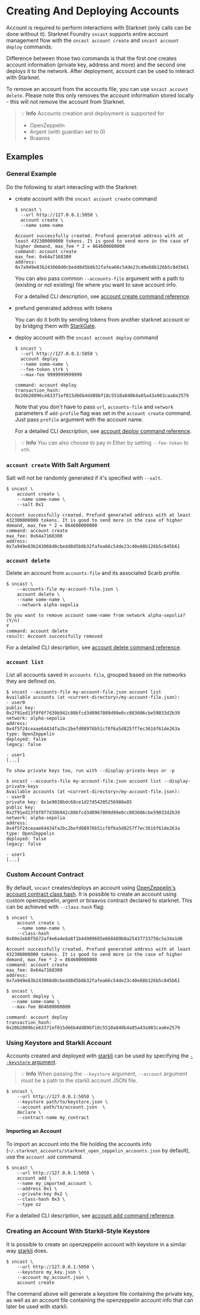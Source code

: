 # Creating And Deploying Accounts

Account is required to perform interactions with Starknet (only calls can be done without it). Starknet Foundry `sncast` supports
entire account management flow with the `sncast account create` and `sncast account deploy` commands.

Difference between those two commands is that the first one creates account information (private key, address and more)
and the second one deploys it to the network. After deployment, account can be used to interact with Starknet.

To remove an account from the accounts file, you can use  `sncast account delete`. Please note this only removes the account information stored locally - this will not remove the account from Starknet.

> 💡 **Info**
> Accounts creation and deployment is supported for
>  - OpenZeppelin
>  - Argent (with guardian set to 0)
>  - Braavos

## Examples

### General Example

Do the following to start interacting with the Starknet:

- create account with the `sncast account create` command

    ```shell
    $ sncast \
      --url http://127.0.0.1:5050 \
      account create \
      --name some-name
      
    Account successfully created. Prefund generated address with at least 432300000000 tokens. It is good to send more in the case of higher demand, max_fee * 2 = 864600000000
    command: account create
    max_fee: 0x64a7168300
    address: 0x7a949e83b243068d0cbedd8d5b8b32fafea66c54de23c40e68b126b5c845b61
    ```

    You can also pass common `--accounts-file` argument with a path to (existing or not existing) file where you want to save account info.
    
    For a detailed CLI description, see [account create command reference](../appendix/sncast/account/create.md).


- prefund generated address with tokens
  
    You can do it both by sending tokens from another starknet account or by bridging them with [StarkGate](https://starkgate.starknet.io/).


- deploy account with the `sncast account deploy` command

    ```shell
    $ sncast \
      --url http://127.0.0.1:5050 \
      account deploy
      --name some-name \
      --fee-token strk \
      --max-fee 9999999999999
    
    command: account deploy
    transaction_hash: 0x20b20896ce63371ef015d66b4dd89bf18c5510a840b4a85a43a983caa6e2579
    ```
  
    Note that you don't have to pass `url`, `accounts-file` and `network` parameters if `add-profile` flag
    was set in the `account create` command. Just pass `profile` argument with the account name.
    
    For a detailed CLI description, see [account deploy command reference](../appendix/sncast/account/deploy.md).

> 💡 **Info**
> You can also choose to pay in Ether by setting `--fee-token` to `eth`.

### `account create` With Salt Argument

Salt will not be randomly generated if it's specified with `--salt`.

```shell
$ sncast \
    account create \
    --name some-name \
    --salt 0x1
  
Account successfully created. Prefund generated address with at least 432300000000 tokens. It is good to send more in the case of higher demand, max_fee * 2 = 864600000000
command: account create
max_fee: 0x64a7168300
address: 0x7a949e83b243068d0cbedd8d5b8b32fafea66c54de23c40e68b126b5c845b61
```

### `account delete`

Delete an account from `accounts-file` and its associated Scarb profile.

```shell
$ sncast \
    --accounts-file my-account-file.json \
    account delete \
    --name some-name \
    --network alpha-sepolia
  
Do you want to remove account some-name from network alpha-sepolia? (Y/n)
Y
command: account delete
result: Account successfully removed
```

For a detailed CLI description, see [account delete command reference](../appendix/sncast/account/delete.md).

### `account list`

List all accounts saved in `accounts file`, grouped based on the networks they are defined on.

```shell
$ sncast --accounts-file my-account-file.json account list
Available accounts (at <current-directory>/my-account-file.json):
- user0
public key: 0x2f91ed13f8f0f7d39b942c80bfcd3d0967809d99e0cc083606cbe59033d2b39
network: alpha-sepolia
address: 0x4f5f24ceaae64434fa2bc2befd08976b51cf8f6a5d8257f7ec3616f61de263a
type: OpenZeppelin
deployed: false
legacy: false

- user1
[...]

To show private keys too, run with --display-private-keys or -p

$ sncast --accounts-file my-account-file.json account list --display-private-keys
Available accounts (at <current-directory>/my-account-file.json):
- user0
private key: 0x1e9038bdc68ce1d27d54205256988e85
public key: 0x2f91ed13f8f0f7d39b942c80bfcd3d0967809d99e0cc083606cbe59033d2b39
network: alpha-sepolia
address: 0x4f5f24ceaae64434fa2bc2befd08976b51cf8f6a5d8257f7ec3616f61de263a
type: OpenZeppelin
deployed: false
legacy: false

- user1
[...]
```

### Custom Account Contract

By default, `sncast` creates/deploys an account using [OpenZeppelin's account contract class hash](https://starkscan.co/class/0x00e2eb8f5672af4e6a4e8a8f1b44989685e668489b0a25437733756c5a34a1d6).
It is possible to create an account using custom openzeppelin, argent or braavos contract declared to starknet. This can be achieved
with `--class-hash` flag:

```shell
$ sncast \
    account create \
    --name some-name \
    --class-hash 0x00e2eb8f5672af4e6a4e8a8f1b44989685e668489b0a25437733756c5a34a1d6

Account successfully created. Prefund generated address with at least 432300000000 tokens. It is good to send more in the case of higher demand, max_fee * 2 = 864600000000
command: account create
max_fee: 0x64a7168300
address: 0x7a949e83b243068d0cbedd8d5b8b32fafea66c54de23c40e68b126b5c845b61

$ sncast \
  account deploy \
  --name some-name \
  --max-fee 864600000000

command: account deploy
transaction_hash: 0x20b20896ce63371ef015d66b4dd89bf18c5510a840b4a85a43a983caa6e2579
```

### Using Keystore and Starkli Account

Accounts created and deployed with [starkli](https://book.starkli.rs/accounts#accounts) can be used by specifying the [`--keystore` argument](../appendix/sncast/common.md#--keystore--k-path_to_keystore_file).

> 💡 **Info**
> When passing the `--keystore` argument, `--account` argument must be a path to the starkli account JSON file.

```shell
$ sncast \
    --url http://127.0.0.1:5050 \
    --keystore path/to/keystore.json \
    --account path/to/account.json  \
    declare \
    --contract-name my_contract
```

#### Importing an Account

To import an account into the file holding the accounts info (`~/.starknet_accounts/starknet_open_zeppelin_accounts.json` by default), use the `account add` command.

```shell
$ sncast \
    --url http://127.0.0.1:5050 \
    account add \
    --name my_imported_account \
    --address 0x1 \
    --private-key 0x2 \
    --class-hash 0x3 \
    --type oz
```

For a detailed CLI description, see [account add command reference](../appendix/sncast/account/add.md).

### Creating an Account With Starkli-Style Keystore

It is possible to create an openzeppelin account with keystore in a similar way [starkli](https://book.starkli.rs/accounts#accounts) does.

```shell
$ sncast \
    --url http://127.0.0.1:5050 \
    --keystore my_key.json \
    --account my_account.json \
    account create
```

The command above will generate a keystore file containing the private key, as well as an account file containing the openzeppelin account info that can later be used with starkli.
